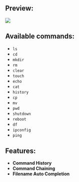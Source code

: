 ## Preview:

<img src="https://i.imgur.com/AAL6anI.png">

## Available commands:
  - ```ls```
  - ```cd```
  - ```mkdir```
  - ```rm```
  - ```clear```
  - ```touch```
  - ```echo```
  - ```cat```
  - ```history```
  - ```cp```
  - ```mv```
  - ```pwd```
  - ```shutdown```
  - ```reboot```
  - ```df```
  - ```ipconfig```
  - ```ping```

## Features:
  - __Command History__
  - __Command Chaining__
  - __Filename Auto Completion__
